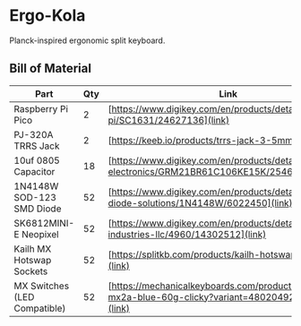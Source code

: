# Ergo-Kola

Planck-inspired ergonomic split keyboard.

## Bill of Material
| Part | Qty | Link |
| --- | --- | ---|
| Raspberry Pi Pico | 2 | [https://www.digikey.com/en/products/detail/raspberry-pi/SC1631/24627136](link) |
| PJ-320A TRRS Jack | 2 | [https://keeb.io/products/trrs-jack-3-5mm](link) |
| 10uf 0805 Capacitor | 18 | [https://www.digikey.com/en/products/detail/murata-electronics/GRM21BR61C106KE15K/2546903](link) |
| 1N4148W SOD-123 SMD Diode | 52 | [https://www.digikey.com/en/products/detail/smc-diode-solutions/1N4148W/6022450](link) |
| SK6812MINI-E Neopixel | 52 | [https://www.digikey.com/en/products/detail/adafruit-industries-llc/4960/14302512](link) |
| Kailh MX Hotswap Sockets | 52 | [https://splitkb.com/products/kailh-hotswap-sockets](link) |
| MX Switches (LED Compatible) | 52 | [https://mechanicalkeyboards.com/products/cherry-mx2a-blue-60g-clicky?variant=48020492091692](link) |

